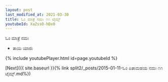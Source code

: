 ```yaml
---
layout: post
last_modified_at: 2021-03-30
title: ಓಂ ಮಾತ್ರೆ ನಮಃ ೧೧ ಟೈಮ್ಸ್
youtubeId: XaZssO-hDx0
---
```

 
 
 ಓಂ ಮಾತ್ರೆ ನಮಃ  
 
 -  ತಾಯಿ ಯಾರು 
 
  
 
  
 
 
 
 
 
 


{% include youtubePlayer.html id=page.youtubeId %}
 
[Next]({{ site.baseurl }}{% link  split2/_posts/2015-01-11-ಓಂ ಪಿತಾಮಹಯ ನಮಃ ೧೧ ಟೈಮ್ಸ್.md%})
 
